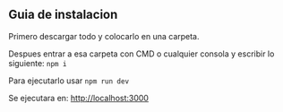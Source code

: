 ## Guia de instalacion

Primero descargar todo y colocarlo en una carpeta.

Despues entrar a esa carpeta con CMD o cualquier consola y escribir lo siguiente:
`npm i`

Para ejecutarlo usar `npm run dev`

Se ejecutara en: [http://localhost:3000](http://localhost:3000)
